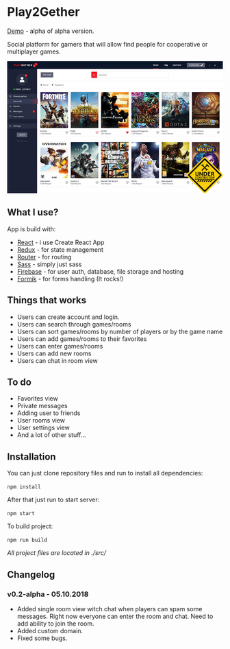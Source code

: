 # Play2Gether

[Demo](https://p2g.janusmarcin.pl/) - alpha of alpha version.

Social platform for gamers that will allow find people for cooperative or multiplayer games.  

![Preview img](preview.jpg)

## What I use?
App is build with:
* [React](https://reactjs.org/) - i use Create React App
* [Redux](https://redux.js.org/) - for state management
* [Router](https://github.com/ReactTraining/react-router) - for routing
* [Sass](https://sass-lang.com/) - simply just sass
* [Firebase](https://firebase.google.com/) - for user auth, database, file storage and hosting 
* [Formik](https://github.com/jaredpalmer/formik) - for forms handling (It rocks!)

## Things that works
* Users can create account and login.
* Users can search through games/rooms
* Users can sort games/rooms by number of players or by the game name
* Users can add games/rooms to their favorites
* Users can enter games/rooms
* Users can add new rooms
* Users can chat in room view

## To do
* Favorites view
* Private messages
* Adding user to friends
* User rooms view
* User settings view
* And a lot of other stuff…

## Installation
You can just clone repository files and run to install all dependencies:

`npm install`

After that just run to start server:

`npm start`

To build project:

`npm run build`

*All project files are located in ./src/*

## Changelog

### v0.2-alpha - 05.10.2018

* Added single room view witch chat when players can spam some messages. Right now everyone can enter the room and chat. Need to add ability to join the room.
* Added custom domain.
* Fixed some bugs.